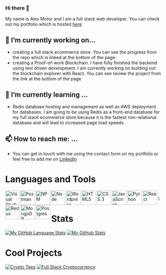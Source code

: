 ### Hi there 👋

My name is Alex Motor and I am a full stack web developer. You can check out my portfolio which is hosted [here](https://portfolio-86140.web.app/)

## 🔭 I’m currently working on...
- creating a full stack ecommerce store. You can see the progress from the repo which is linked at the bottom of the page
- creating a Proof-of-work Blockchain. I have fully finished the backend using test driven development. 
I am currently working on building 
out the blockchain explorer with React. You can see review the project from the link at the 
bottom of the page

## 🌱 I’m currently learning ...
- Redis database hosting and management as well as AWS deployment for databases. I am going to be using Redis as a front-end database for my full stack ecommerce store because it is the fastest non-relational database and will lead to increased page load speeds. 

 ## 📫 How to reach me: ...
 - You can get in touch with me using the contact form on my portfolio or feel free to 
 add me on [LinkedIn](https://www.linkedin.com/in/alex-motor-324b9792/)
 
 # Languages and Tools
<img align="left" alt="Visual Studio Code" width="45px" src="https://img.icons8.com/color/48/000000/visual-studio-code-2019.png" />
<img align="left" alt="Postman" width="46px" src="https://img.icons8.com/dusk/64/000000/postman-api.png" />
<img align="left" alt="NPM" width="46px" src="https://img.icons8.com/color/48/000000/npm.png" />
<img align="left" alt="Node" width="46px" src="https://img.icons8.com/color/48/000000/nodejs.png" />
<img img align="left" alt="Wordpress" width="46px" src="https://img.icons8.com/color/48/000000/wordpress.png" />
<img align="left" alt="HTML5" width="46px" src="https://img.icons8.com/color/48/000000/html-filetype--v2.png" />
<img align="left" alt="CSS 3" width="46px" src="https://img.icons8.com/color/48/000000/css3.png" />
<img align="left" alt="JavaScript" width="46px" src="https://img.icons8.com/color/48/000000/javascript--v2.png" />
<img align="left" alt="Python" width="46px" src="https://img.icons8.com/color/48/000000/python--v2.png" />
<img align="left" alt="React" width="46px" src="https://img.icons8.com/ultraviolet/40/000000/react--v2.png" />
<img align="left" alt="Redux" width="46px" src="https://img.icons8.com/color/48/000000/redux.png" />
<img align="left" alt="MongoDB" width="46px" src="https://img.icons8.com/color/48/000000/mongodb.png" />
<img align="left" alt="Postgres" width="46px" src="https://img.icons8.com/color/48/000000/postgreesql.png" />
<br />\

 
# Stats
[![My GitHub Language Stats](https://github-readme-stats.vercel.app/api/top-langs/?username=amotor-AM&langs_count=5&theme=gotham&layout=compact)]()
[![My GitHub Stats](https://github-readme-stats.vercel.app/api/?username=amotor-AM&count_private=true&theme=gotham&showicons=true&hide=issues)]()

# Cool Projects
[![Crypto Tees](https://github-readme-stats.vercel.app/api/pin/?username=amotor-AM&repo=crypto-tees)](https://github.com/amotor-AM/crypto-tees)
[![Full Stack Cryptocurrency](https://github-readme-stats.vercel.app/api/pin/?username=amotor-AM&repo=Full-Stack-Cryptocurrency)](https://github.com/amotor-AM/Full-Stack-Cryptocurrency)


<!--
**amotor-AM/amotor-AM** is a ✨ _special_ ✨ repository because its `README.md` (this file) appears on your GitHub profile.

Here are some ideas to get you started:

- 🔭 I’m currently working on ...
- 🌱 I’m currently learning ...
- 👯 I’m looking to collaborate on ...
- 🤔 I’m looking for help with ...
- 💬 Ask me about ...
- 📫 How to reach me: ...
- 😄 Pronouns: ...
- ⚡ Fun fact: ...
-->
